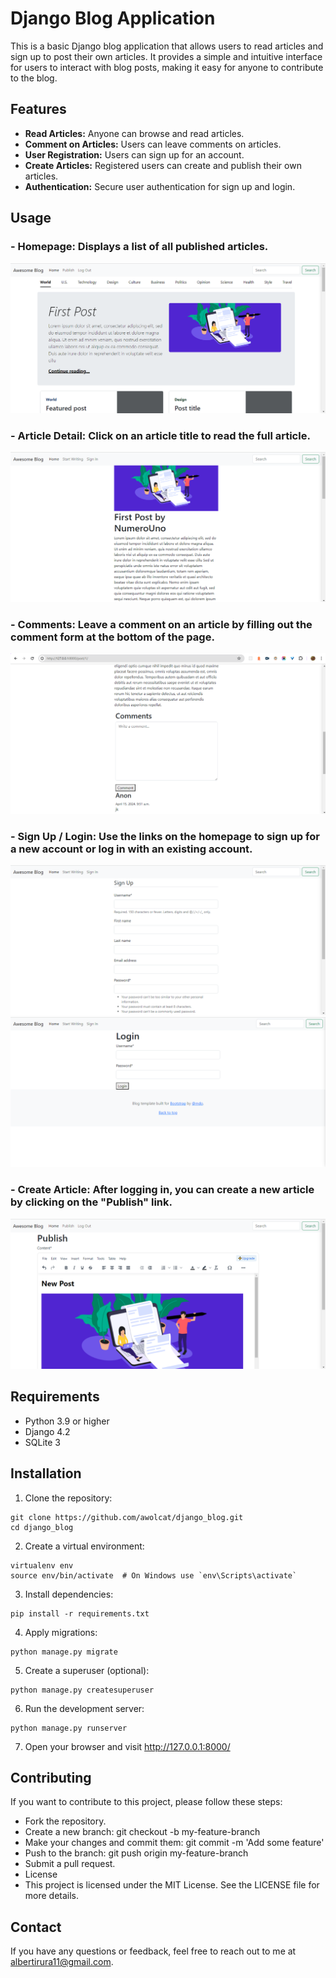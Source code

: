 # Django Blog Application

This is a basic Django blog application that allows users to read articles and sign up to post their own articles. It provides a simple and intuitive interface for users to interact with blog posts, making it easy for anyone to contribute to the blog.

## Features
- **Read Articles:** Anyone can browse and read articles.
- **Comment on Articles:** Users can leave comments on articles.
- **User Registration:** Users can sign up for an account.
- **Create Articles:** Registered users can create and publish their own articles.
- **Authentication:** Secure user authentication for sign up and login.

## Usage

### - **Homepage: Displays a list of all published articles.**

![Home](./screenshots/home.png)

### - **Article Detail: Click on an article title to read the full article.**

![Detail page](./screenshots/detail.png)

### - **Comments: Leave a comment on an article by filling out the comment form at the bottom of the page.**

![Comment form](./screenshots/comment.png)

### - **Sign Up / Login: Use the links on the homepage to sign up for a new account or log in with an existing account.**

![Sign up](./screenshots/signup.png) ![Login](./screenshots/login.png)

### - **Create Article: After logging in, you can create a new article by clicking on the "Publish" link.**

![Publish page](./screenshots/publish.png)

## Requirements

- Python 3.9 or higher
- Django 4.2
- SQLite 3

## Installation

1. Clone the repository:

```
git clone https://github.com/awolcat/django_blog.git
cd django_blog
```

2. Create a virtual environment:

```
virtualenv env
source env/bin/activate  # On Windows use `env\Scripts\activate`
```

3. Install dependencies:

```
pip install -r requirements.txt
```

4. Apply migrations:

```
python manage.py migrate
```

5. Create a superuser (optional):

```
python manage.py createsuperuser
```

6. Run the development server:

```
python manage.py runserver
```

7. Open your browser and visit http://127.0.0.1:8000/


## Contributing
If you want to contribute to this project, please follow these steps:

- Fork the repository.
- Create a new branch: git checkout -b my-feature-branch
- Make your changes and commit them: git commit -m 'Add some feature'
- Push to the branch: git push origin my-feature-branch
- Submit a pull request.
- License
- This project is licensed under the MIT License. See the LICENSE file for more details.

## Contact
If you have any questions or feedback, feel free to reach out to me at albertirura11@gmail.com.